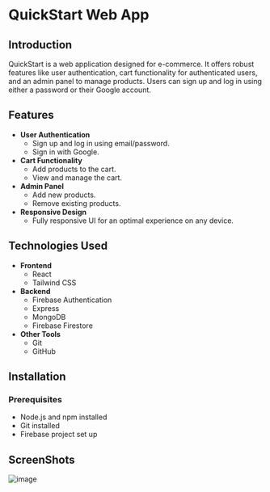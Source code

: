 # QuickStart Web App

## Introduction
QuickStart is a web application designed for e-commerce. It offers robust features like user authentication, cart functionality for authenticated users, and an admin panel to manage products. Users can sign up and log in using either a password or their Google account.

## Features
- **User Authentication**
  - Sign up and log in using email/password.
  - Sign in with Google.
- **Cart Functionality**
  - Add products to the cart.
  - View and manage the cart.
- **Admin Panel**
  - Add new products.
  - Remove existing products.
- **Responsive Design**
  - Fully responsive UI for an optimal experience on any device.

## Technologies Used
- **Frontend**
  - React
  - Tailwind CSS
- **Backend**
  - Firebase Authentication
  - Express
  - MongoDB
  - Firebase Firestore
- **Other Tools**
  - Git
  - GitHub

## Installation

### Prerequisites
- Node.js and npm installed
- Git installed
- Firebase project set up

## ScreenShots
![image](https://github.com/ast003/QuickCart/assets/138204088/731ce443-6442-4384-83cb-3076b942a54a)


